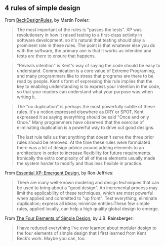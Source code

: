 ## 4 rules of simple design

From [BeckDesignRules](https://martinfowler.com/bliki/BeckDesignRules.html), by Martin Fowler:

> The most important of the rules is "passes the tests". XP was revolutionary in how it raised testing to a first-class activity in software development, so it's natural that testing should play a prominent role in these rules. The point is that whatever else you do with the software, the primary aim is that it works as intended and tests are there to ensure that happens.

> "Reveals intention" is Kent's way of saying the code should be easy to understand. Communication is a core value of Extreme Programing, and many programmers like to stress that programs are there to be read by people. Kent's form of expressing this rule implies that the key to enabling understanding is to express your intention in the code, so that your readers can understand what your purpose was when writing it.

> The "no duplication" is perhaps the most powerfully subtle of these rules. It's a notion expressed elsewhere as DRY or SPOT, Kent expressed it as saying everything should be said "Once and only Once." Many programmers have observed that the exercise of eliminating duplication is a powerful way to drive out good designs.

> The last rule tells us that anything that doesn't serve the three prior rules should be removed. At the time these rules were formulated there was a lot of design advice around adding elements to an architecture in order to increase flexibility for future requirements. Ironically the extra complexity of all of these elements usually made the system harder to modify and thus less flexible in practice.

From [Essential XP: Emergent Design](https://ronjeffries.com/xprog/classics/expemergentdesign/), by Ron Jeffries:

> There are many well-known modeling and design techniques that can be used to bring about a "good design". An incremental process may limit the applicability of these techniques, which are most powerful when applied and committed to "up front". Test everything; eliminate duplication; express all ideas; minimize entities:These few simple rules, applied locally, can help a high quality global design to emerge.

From [The Four Elements of Simple Design](https://blog.jbrains.ca/permalink/the-four-elements-of-simple-design), by J.B. Rainsberger:

> I have reduced everything I've ever learned about modular design to the four elements of simple design that I first learned from Kent Beck’s work. Maybe you can, too.


